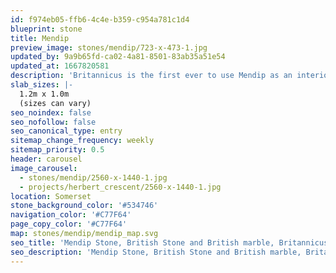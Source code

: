 ```yaml
---
id: f974eb05-ffb6-4c4e-b359-c954a781c1d4
blueprint: stone
title: Mendip
preview_image: stones/mendip/723-x-473-1.jpg
updated_by: 9a9b65fd-ca02-4a81-8501-83ab35a51e54
updated_at: 1667820581
description: 'Britannicus is the first ever to use Mendip as an interior features stone. The grey and brown marble is adorned with pink and blue hues, which are more prominent as you reach the middle of the block. It was one such example that lead a leading interior designer to remark that the colouration resembled ‘the birth of a new galaxy’. Coloration varies from block to block.'
slab_sizes: |-
  1.2m x 1.0m
  (sizes can vary)
seo_noindex: false
seo_nofollow: false
seo_canonical_type: entry
sitemap_change_frequency: weekly
sitemap_priority: 0.5
header: carousel
image_carousel:
  - stones/mendip/2560-x-1440-1.jpg
  - projects/herbert_crescent/2560-x-1440-1.jpg
location: Somerset
stone_background_color: '#534746'
navigation_color: '#C77F64'
page_copy_color: '#C77F64'
map: stones/mendip/mendip_map.svg
seo_title: 'Mendip Stone, British Stone and British marble, Britannicus Stone'
seo_description: 'Mendip Stone, British Stone and British marble, Britannicus Stone, The Shining Stones of Britain.'
---
```

